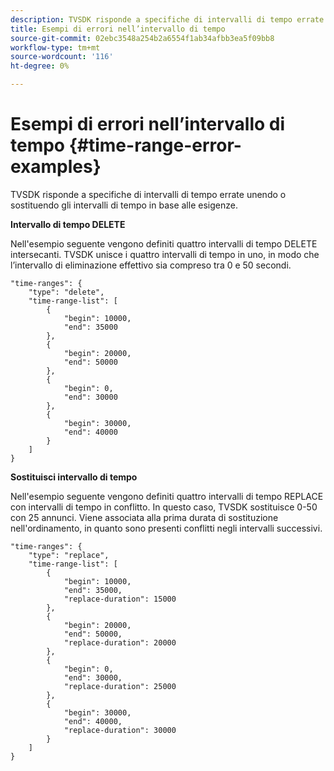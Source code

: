 ```yaml
---
description: TVSDK risponde a specifiche di intervalli di tempo errate unendo o sostituendo gli intervalli di tempo in base alle esigenze.
title: Esempi di errori nell’intervallo di tempo
source-git-commit: 02ebc3548a254b2a6554f1ab34afbb3ea5f09bb8
workflow-type: tm+mt
source-wordcount: '116'
ht-degree: 0%

---
```


# Esempi di errori nell’intervallo di tempo {#time-range-error-examples}

TVSDK risponde a specifiche di intervalli di tempo errate unendo o sostituendo gli intervalli di tempo in base alle esigenze.

**Intervallo di tempo DELETE**

Nell&#39;esempio seguente vengono definiti quattro intervalli di tempo DELETE intersecanti. TVSDK unisce i quattro intervalli di tempo in uno, in modo che l’intervallo di eliminazione effettivo sia compreso tra 0 e 50 secondi.

```
"time-ranges": {
    "type": "delete",
    "time-range-list": [
        {
            "begin": 10000,
            "end": 35000
        },
        {
            "begin": 20000,
            "end": 50000
        },
        {
            "begin": 0,
            "end": 30000
        },
        {
            "begin": 30000,
            "end": 40000
        }
    ]
}
```

**Sostituisci intervallo di tempo**

Nell&#39;esempio seguente vengono definiti quattro intervalli di tempo REPLACE con intervalli di tempo in conflitto. In questo caso, TVSDK sostituisce 0-50 con 25 annunci. Viene associata alla prima durata di sostituzione nell&#39;ordinamento, in quanto sono presenti conflitti negli intervalli successivi.

```
"time-ranges": {
    "type": "replace",
    "time-range-list": [
        {
            "begin": 10000,
            "end": 35000,
            "replace-duration": 15000
        },
        {
            "begin": 20000,
            "end": 50000,
            "replace-duration": 20000
        },
        {
            "begin": 0,
            "end": 30000,
            "replace-duration": 25000
        },
        {
            "begin": 30000,
            "end": 40000,
            "replace-duration": 30000
        }
    ]
}
```
